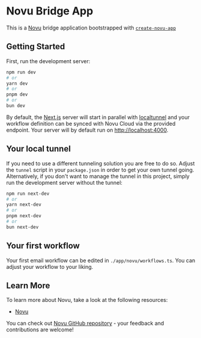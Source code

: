 # Novu Bridge App

This is a [Novu](https://novu.co/) bridge application bootstrapped with [`create-novu-app`](https://www.npmjs.com/package/create-novu-app)

## Getting Started

First, run the development server:

```bash
npm run dev
# or
yarn dev
# or
pnpm dev
# or
bun dev
```

By default, the [Next.js](https://nextjs.org/) server will start in parallel with [localtunnel](https://github.com/localtunnel/localtunnel) and your workflow definition can be synced with Novu Cloud via the provided endpoint. Your server will by default run on [http://localhost:4000](http://localhost:4000).

## Your local tunnel

If you need to use a different tunneling solution you are free to do so. Adjust the `tunnel` script in your `package.json` in order to get your own tunnel going. Alternatively, if you don't want to manage the tunnel in this project, simply run the development server without the tunnel:

```bash
npm run next-dev
# or
yarn next-dev
# or
pnpm next-dev
# or
bun next-dev
```

## Your first workflow

Your first email workflow can be edited in `./app/novu/workflows.ts`. You can adjust your workflow to your liking.

## Learn More

To learn more about Novu, take a look at the following resources:

- [Novu](https://novu.co/)

You can check out [Novu GitHub repository](https://github.com/novuhq/novu) - your feedback and contributions are welcome!
